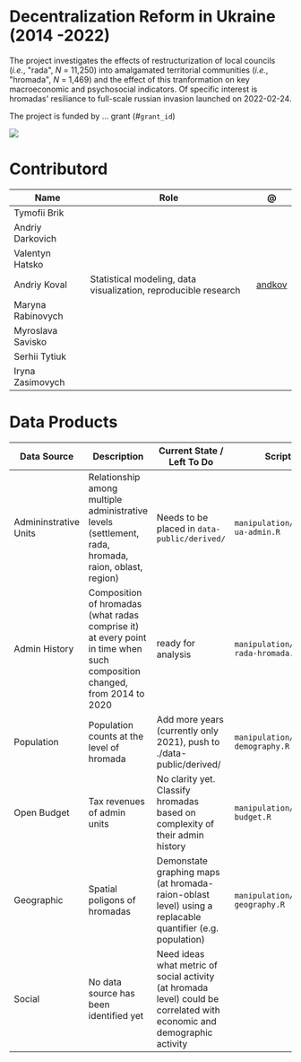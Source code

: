# Decentralization Reform in Ukraine (2014 -2022)

The project investigates the effects of restructurization of local councils (*i.e.*, "rada", *N* = 11,250) into amalgamated territorial communities (*i.e.*, "hromada", *N* = 1,469) and the effect of this tranformation on key macroeconomic and psychosocial indicators. Of specific interest is hromadas' resiliance to full-scale russian invasion launched on 2022-02-24. 

The project is funded by ... grant (#`grant_id`)

![](https://www.nationsonline.org/maps/Ukraine-Administrative-Map.jpg)

# Contributord

| Name            |Role   | @   |
|---              |---|---|
|Tymofii Brik     |   |   |
|Andriy Darkovich |   |   |
|Valentyn Hatsko  |   |   |
|Andriy Koval     |Statistical modeling, data visualization, reproducible research   | [andkov](https://github.com/andkov)  |
|Maryna Rabinovych|   |   |
|Myroslava Savisko|   |   |
|Serhii Tytiuk    |   |   |
|Iryna Zasimovych |   |   |

# Data Products

| Data Source     |Description   | Current State / Left To Do   | Script |
|---              |---|---|---|
|Admininstrative Units | Relationship among multiple administrative levels (settlement, rada, hromada, raion, oblast, region) | Needs to be placed in `data-public/derived/`   |`manipulation/ellis-ua-admin.R`|
| Admin History | Composition of hromadas (what radas comprise it) at every point in time when such composition changed, from 2014 to 2020| ready for analysis| `manipulation/ellis-rada-hromada.R`|
|Population | Population counts at the level of hromada   | Add more years (currently only 2021), push to ./data-public/derived/   |`manipulation/ellis-demography.R`|
|Open Budget  | Tax revenues of admin units   | No clarity yet. Classify hromadas based on complexity of their admin history   |`manipulation/ellis-budget.R`|
|Geographic     |Spatial poligons of hromadas| Demonstate graphing maps (at hromada-raion-oblast level) using a replacable quantifier (e.g. population)  |`manipulation/ellis-geography.R`|
|Social | No data source has been identified yet  | Need ideas what metric of social activity (at hromada level) could be correlated with economic and demographic activity  | |
